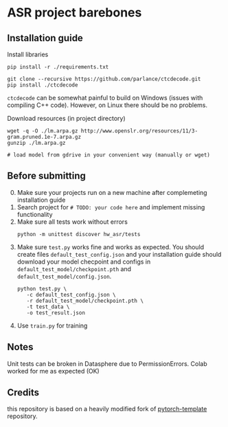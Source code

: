 # ASR project barebones

## Installation guide

Install libraries

```shell
pip install -r ./requirements.txt

git clone --recursive https://github.com/parlance/ctcdecode.git
pip install ./ctcdecode
```

```ctcdecode``` can be somewhat painful to build on Windows (issues with compiling C++ code).
However, on Linux there should be no problems.

Download resources (in project directory)

```shell
wget -q -O ./lm.arpa.gz http://www.openslr.org/resources/11/3-gram.pruned.1e-7.arpa.gz
gunzip ./lm.arpa.gz

# load model from gdrive in your convenient way (manually or wget)
```

## Before submitting

0) Make sure your projects run on a new machine after complemeting installation guide
1) Search project for `# TODO: your code here` and implement missing functionality
2) Make sure all tests work without errors
   ```shell
   python -m unittest discover hw_asr/tests
   ```
3) Make sure `test.py` works fine and works as expected. You should create files `default_test_config.json` and your
   installation guide should download your model checpoint and configs in `default_test_model/checkpoint.pth`
   and `default_test_model/config.json`.
   ```shell
   python test.py \
      -c default_test_config.json \
      -r default_test_model/checkpoint.pth \
      -t test_data \
      -o test_result.json
   ```
4) Use `train.py` for training

## Notes

Unit tests can be broken in Datasphere due to PermissionErrors.
Colab worked for me as expected (OK)

## Credits

this repository is based on a heavily modified fork
of [pytorch-template](https://github.com/victoresque/pytorch-template) repository.